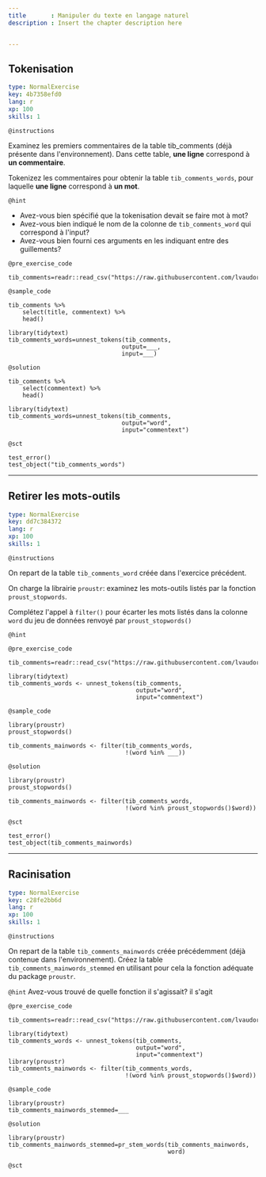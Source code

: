 ```yaml
---
title       : Manipuler du texte en langage naturel
description : Insert the chapter description here


---
```

## Tokenisation

```yaml
type: NormalExercise
key: 4b7358efd0
lang: r
xp: 100
skills: 1
```

`@instructions`

Examinez les premiers commentaires de la table tib_comments (déjà présente dans l'environnement). Dans cette table, **une ligne** correspond à **un commentaire**.

Tokenizez les commentaires pour obtenir la table `tib_comments_words`, pour laquelle **une ligne** correspond à **un mot**.



`@hint`
- Avez-vous bien spécifié que la tokenisation devait se faire mot à mot? 
- Avez-vous bien indiqué le nom de la colonne de `tib_comments_word` qui correspond à l'input? 
- Avez-vous bien fourni ces arguments en les indiquant entre des guillements?


`@pre_exercise_code`
```{r}
tib_comments=readr::read_csv("https://raw.githubusercontent.com/lvaudor/textR/c291e5cd0c0656ea7e2b8bf6c0485ba80b69b0d7/datasets/tib_comments.csv")
```

`@sample_code`
```{r}
tib_comments %>%
    select(title, commentext) %>%
    head()

library(tidytext)                              
tib_comments_words=unnest_tokens(tib_comments,
                                output=___,
                                input=___)
```

`@solution`
```{r}
tib_comments %>%
    select(commentext) %>%
    head()

library(tidytext)  
tib_comments_words=unnest_tokens(tib_comments,
                                output="word",
                                input="commentext")
```

`@sct`
```{r}
test_error()
test_object("tib_comments_words")
```

---
## Retirer les mots-outils

```yaml
type: NormalExercise
key: dd7c384372
lang: r
xp: 100
skills: 1
```


`@instructions`

On repart de la table `tib_comments_word` créée dans l'exercice précédent.

On charge la librairie `proustr`: examinez les mots-outils listés par la fonction `proust_stopwords`.

Complétez l'appel à `filter()` pour écarter les mots listés dans la colonne `word` du jeu de données renvoyé par `proust_stopwords()`  

`@hint`

`@pre_exercise_code`
```{r}
tib_comments=readr::read_csv("https://raw.githubusercontent.com/lvaudor/textR/c291e5cd0c0656ea7e2b8bf6c0485ba80b69b0d7/datasets/tib_comments.csv")

library(tidytext)  
tib_comments_words <- unnest_tokens(tib_comments,
                                    output="word",
                                    input="commentext")
```

`@sample_code`
```{r}
library(proustr)
proust_stopwords()

tib_comments_mainwords <- filter(tib_comments_words,
                                 !(word %in% ___))
```

`@solution`
```{r}
library(proustr)
proust_stopwords()

tib_comments_mainwords <- filter(tib_comments_words,
                                 !(word %in% proust_stopwords()$word))
```

`@sct`
```{r}
test_error()
test_object(tib_comments_mainwords)
```



---
## Racinisation

```yaml
type: NormalExercise
key: c28fe2bb6d
lang: r
xp: 100
skills: 1
```


`@instructions`

On repart de la table `tib_comments_mainwords` créée précédemment (déjà contenue dans l'environnement). Créez la table `tib_comments_mainwords_stemmed` en utilisant pour cela la fonction adéquate du package `proustr`.

`@hint`
Avez-vous trouvé de quelle fonction il s'agissait? il s'agit

`@pre_exercise_code`
```{r}
tib_comments=readr::read_csv("https://raw.githubusercontent.com/lvaudor/textR/c291e5cd0c0656ea7e2b8bf6c0485ba80b69b0d7/datasets/tib_comments.csv")

library(tidytext)  
tib_comments_words <- unnest_tokens(tib_comments,
                                    output="word",
                                    input="commentext")
library(proustr)
tib_comments_mainwords <- filter(tib_comments_words,
                                 !(word %in% proust_stopwords()$word))                                     
```

`@sample_code`
```{r}
library(proustr)
tib_comments_mainwords_stemmed=___
```

`@solution`
```{r}
library(proustr)
tib_comments_mainwords_stemmed=pr_stem_words(tib_comments_mainwords,
                                             word)
```

`@sct`
```{r}

```
